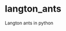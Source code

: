 # langton_ants

<!--
#groups
Rendering

#languages
Python

#frames and libs
Pygame

-->

Langton ants in python
